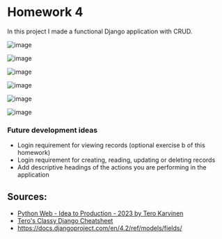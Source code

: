 # Homework 4

In this project I made a functional Django application with CRUD. 

![image](https://github.com/aavetatu/DjangoWebDevCourse/assets/52470440/3f2a3f0a-40cb-468b-9e35-a30884ff03a5)

![image](https://github.com/aavetatu/DjangoWebDevCourse/assets/52470440/54cf1d53-96af-4b9b-9742-1095096ec522)

![image](https://github.com/aavetatu/DjangoWebDevCourse/assets/52470440/d5ea6392-7f5f-4da5-ad9a-99e229d87f72)

![image](https://github.com/aavetatu/DjangoWebDevCourse/assets/52470440/17fefe29-197c-4da5-bbcc-ee9533355408)

![image](https://github.com/aavetatu/DjangoWebDevCourse/assets/52470440/52c1c4b1-6451-4045-8e41-cd9347ca88bf)

![image](https://github.com/aavetatu/DjangoWebDevCourse/assets/52470440/e44f92c7-f3d2-4a34-8000-5ebcf3259cf5)


### Future development ideas

- Login requirement for viewing records (optional exercise b of this homework)
- Login requirement for creating, reading, updating or deleting records
- Add descriptive headings of the actions you are performing in the application

## Sources: 

- [Python Web - Idea to Production - 2023 by Tero Karvinen](https://terokarvinen.com/2023/python-web-idea-to-production/#h2-muotillista)
- [Tero's Classy Django Cheatsheet](https://terokarvinen.com/2023/django-cheatsheet/)
- https://docs.djangoproject.com/en/4.2/ref/models/fields/
